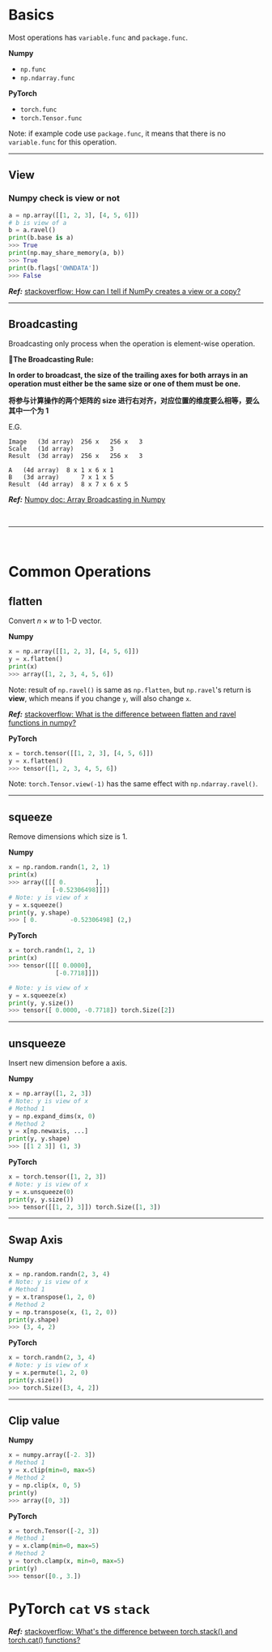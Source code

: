 # Basics

Most operations has `variable.func` and `package.func`.

**Numpy**

- `np.func`
- `np.ndarray.func`

**PyTorch**

- `torch.func`
- `torch.Tensor.func`

Note: if example code use `package.func`, it means that there is no `variable.func` for this operation.

---

## View

### Numpy check is view or not

```python
a = np.array([[1, 2, 3], [4, 5, 6]])
# b is view of a
b = a.ravel()
print(b.base is a)
>>> True
print(np.may_share_memory(a, b))
>>> True
print(b.flags['OWNDATA'])
>>> False
```

**_Ref:_** [stackoverflow: How can I tell if NumPy creates a view or a copy?](https://stackoverflow.com/questions/11524664/how-can-i-tell-if-numpy-creates-a-view-or-a-copy)

---

## Broadcasting

Broadcasting only process when the operation is element-wise operation.

**:star2:The Broadcasting Rule:**

**In order to broadcast, the size of the trailing axes for both arrays in an operation must either be the same size or one of them must be one.**

**将参与计算操作的两个矩阵的 size 进行右对齐，对应位置的维度要么相等，要么其中一个为 1**

E.G.

```shell
Image	(3d array)	256 x	256 x	3
Scale	(1d array)	 	 	3
Result	(3d array)	256 x	256 x	3
```

```shell
A	(4d array)	8 x	1 x	6 x	1
B	(3d array)	 	7 x	1 x	5
Result	(4d array)	8 x	7 x	6 x	5
```

**_Ref:_** [Numpy doc: Array Broadcasting in Numpy](https://docs.scipy.org/doc/numpy/user/theory.broadcasting.html#array-broadcasting-in-numpy)

<!--  -->
<br>

---

<br>
<!--  -->

# Common Operations

## flatten

Convert $n \times w$ to 1-D vector.

**Numpy**

```python
x = np.array([[1, 2, 3], [4, 5, 6]])
y = x.flatten()
print(x)
>>> array([1, 2, 3, 4, 5, 6])
```

Note: result of `np.ravel()` is same as `np.flatten`, but `np.ravel`'s return is **view**, which means if you change `y`, will also change `x`.

**_Ref:_** [stackoverflow: What is the difference between flatten and ravel functions in numpy?](https://stackoverflow.com/a/28930580/4636081)

**PyTorch**

```python
x = torch.tensor([[1, 2, 3], [4, 5, 6]])
y = x.flatten()
>>> tensor([1, 2, 3, 4, 5, 6])
```

Note: `torch.Tensor.view(-1)` has the same effect with `np.ndarray.ravel()`.

---

## squeeze

Remove dimensions which size is 1.

**Numpy**

```python
x = np.random.randn(1, 2, 1)
print(x)
>>> array([[[ 0.        ],
            [-0.52306498]]])
# Note: y is view of x
y = x.squeeze()
print(y, y.shape)
>>> [ 0.         -0.52306498] (2,)
```

**PyTorch**

```python
x = torch.randn(1, 2, 1)
print(x)
>>> tensor([[[ 0.0000],
             [-0.7718]]])

# Note: y is view of x
y = x.squeeze(x)
print(y, y.size())
>>> tensor([ 0.0000, -0.7718]) torch.Size([2])
```

---

## unsqueeze

Insert new dimension before a axis.

**Numpy**

```python
x = np.array([1, 2, 3])
# Note: y is view of x
# Method 1
y = np.expand_dims(x, 0)
# Method 2
y = x[np.newaxis, ...]
print(y, y.shape)
>>> [[1 2 3]] (1, 3)
```

**PyTorch**

```python
x = torch.tensor([1, 2, 3])
# Note: y is view of x
y = x.unsqueeze(0)
print(y, y.size())
>>> tensor([[1, 2, 3]]) torch.Size([1, 3])
```

---

## Swap Axis

**Numpy**

```python
x = np.random.randn(2, 3, 4)
# Note: y is view of x
# Method 1
y = x.transpose(1, 2, 0)
# Method 2
y = np.transpose(x, (1, 2, 0))
print(y.shape)
>>> (3, 4, 2)
```

**PyTorch**

```python
x = torch.randn(2, 3, 4)
# Note: y is view of x
y = x.permute(1, 2, 0)
print(y.size())
>>> torch.Size([3, 4, 2])
```

---

## Clip value

**Numpy**

```python
x = numpy.array([-2. 3])
# Method 1
y = x.clip(min=0, max=5)
# Method 2
y = np.clip(x, 0, 5)
print(y)
>>> array([0, 3])
```

**PyTorch**

```python
x = torch.Tensor([-2, 3])
# Method 1
y = x.clamp(min=0, max=5)
# Method 2
y = torch.clamp(x, min=0, max=5)
print(y)
>>> tensor([0., 3.])
```

# PyTorch `cat` vs `stack`

**_Ref:_** [stackoverflow: What's the difference between torch.stack() and torch.cat() functions?](https://stackoverflow.com/questions/54307225/whats-the-difference-between-torch-stack-and-torch-cat-functions/54307331)
